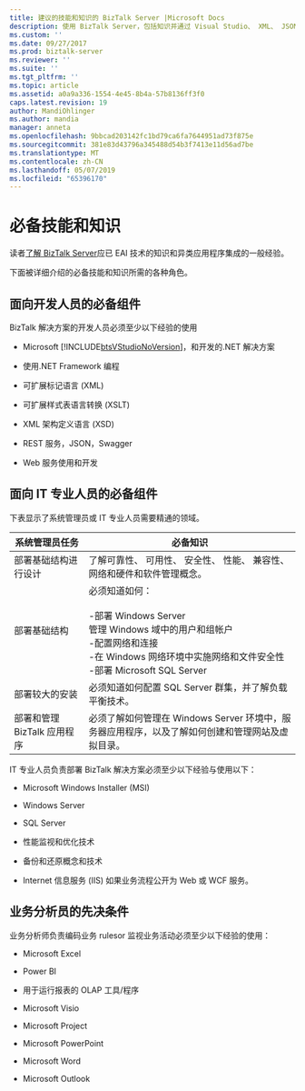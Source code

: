 ```yaml
---
title: 建议的技能和知识的 BizTalk Server |Microsoft Docs
description: 使用 BizTalk Server，包括知识并通过 Visual Studio、 XML、 JSON、 Windows Server、 SQL Server、 性能、 高可用性和的详细信息时，建议开发人员、 IT 专业人员和业务 analysists 体验。
ms.custom: ''
ms.date: 09/27/2017
ms.prod: biztalk-server
ms.reviewer: ''
ms.suite: ''
ms.tgt_pltfrm: ''
ms.topic: article
ms.assetid: a0a9a336-1554-4e45-8b4a-57b8136ff3f0
caps.latest.revision: 19
author: MandiOhlinger
ms.author: mandia
manager: anneta
ms.openlocfilehash: 9bbcad203142fc1bd79ca6fa7644951ad73f875e
ms.sourcegitcommit: 381e83d43796a345488d54b3f7413e11d56ad7be
ms.translationtype: MT
ms.contentlocale: zh-CN
ms.lasthandoff: 05/07/2019
ms.locfileid: "65396170"
---
```

# <a name="prerequisite-skills-and-knowledge"></a>必备技能和知识
读者[了解 BizTalk Server](../core/understanding-biztalk-server.md)应已 EAI 技术的知识和异类应用程序集成的一般经验。  
  
 下面被详细介绍的必备技能和知识所需的各种角色。  
  
## <a name="prerequisites-for-developers"></a>面向开发人员的必备组件  
 BizTalk 解决方案的开发人员必须至少以下经验的使用  
  
- Microsoft [!INCLUDE[btsVStudioNoVersion](../includes/btsvstudionoversion-md.md)]，和开发的.NET 解决方案  
  
- 使用.NET Framework 编程  
  
- 可扩展标记语言 (XML)  
  
- 可扩展样式表语言转换 (XSLT)  
  
- XML 架构定义语言 (XSD)  

- REST 服务，JSON，Swagger
  
- Web 服务使用和开发  
  
## <a name="prerequisites-for-it-professionals"></a>面向 IT 专业人员的必备组件  
 下表显示了系统管理员或 IT 专业人员需要精通的领域。  
  
|系统管理员任务|必备知识|  
|-------------------------------|----------------------------|  
|部署基础结构进行设计|了解可靠性、 可用性、 安全性、 性能、 兼容性、 网络和硬件和软件管理概念。|  
|部署基础结构|必须知道如何：<br /><br /> -部署 Windows Server<br />管理 Windows 域中的用户和组帐户<br />-配置网络和连接<br />-在 Windows 网络环境中实施网络和文件安全性<br />-部署 Microsoft SQL Server|  
|部署较大的安装|必须知道如何配置 SQL Server 群集，并了解负载平衡技术。|  
|部署和管理 BizTalk 应用程序|必须了解如何管理在 Windows Server 环境中，服务器应用程序，以及了解如何创建和管理网站及虚拟目录。|  
  
 IT 专业人员负责部署 BizTalk 解决方案必须至少以下经验与使用以下：  
  
-   Microsoft Windows Installer (MSI)  
  
-   Windows Server  
  
-   SQL Server  
  
-   性能监视和优化技术  
  
-   备份和还原概念和技术  
  
-   Internet 信息服务 (IIS) 如果业务流程公开为 Web 或 WCF 服务。  
  
## <a name="prerequisites-for-business-analysts"></a>业务分析员的先决条件  
 业务分析师负责编码业务 rulesor 监视业务活动必须至少以下经验的使用： 
  
-   Microsoft Excel  

-   Power BI
  
-   用于运行报表的 OLAP 工具/程序  
  
-   Microsoft Visio  
  
-   Microsoft Project  
  
-   Microsoft PowerPoint  
  
-   Microsoft Word  
  
-   Microsoft Outlook  
